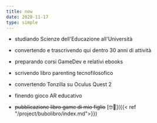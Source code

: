 ```yaml
---
title: now
date: 2020-11-17
type: simple
---
```


- studiando Scienze dell'Educazione all'Università
- convertendo e trascrivendo qui dentro 30 anni di attività
- preparando corsi GameDev e relativi ebooks
- scrivendo libro parenting tecnofilosofico
- convertendo Tonzilla su Oculus Quest 2
- finendo gioco AR educativo

- ~~pubblicazione libro game di mio figlio~~ [🤓🔗]({{< ref "/project/bubolibro/index.md">}})

